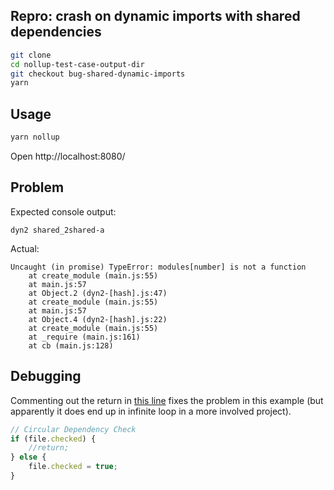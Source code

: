 ## Repro: crash on dynamic imports with shared dependencies

~~~bash
git clone
cd nollup-test-case-output-dir
git checkout bug-shared-dynamic-imports
yarn
~~~

## Usage

~~~bash
yarn nollup
~~~

Open http://localhost:8080/

## Problem

Expected console output:

~~~
dyn2 shared_2shared-a
~~~

Actual:

~~~
Uncaught (in promise) TypeError: modules[number] is not a function
    at create_module (main.js:55)
    at main.js:57
    at Object.2 (dyn2-[hash].js:47)
    at create_module (main.js:55)
    at main.js:57
    at Object.4 (dyn2-[hash].js:22)
    at create_module (main.js:55)
    at _require (main.js:161)
    at cb (main.js:128)
~~~

## Debugging

Commenting out the return in [this line]() fixes the problem in this example (but apparently it does end up in infinite loop in a more involved project).

~~~js
// Circular Dependency Check
if (file.checked) {
    //return;
} else {
    file.checked = true;
}
~~~

